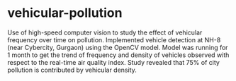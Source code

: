 # vehicular-pollution

Use of high-speed computer vision to study the effect of vehicular frequency over time on pollution. Implemented vehicle detection at NH-8 (near Cybercity, Gurgaon) using the OpenCV model.
Model was running for 1 month to get the trend of frequency and density of vehicles observed with respect to the real-time air quality index. Study revealed that 75% of city pollution is contributed by vehicular density.

